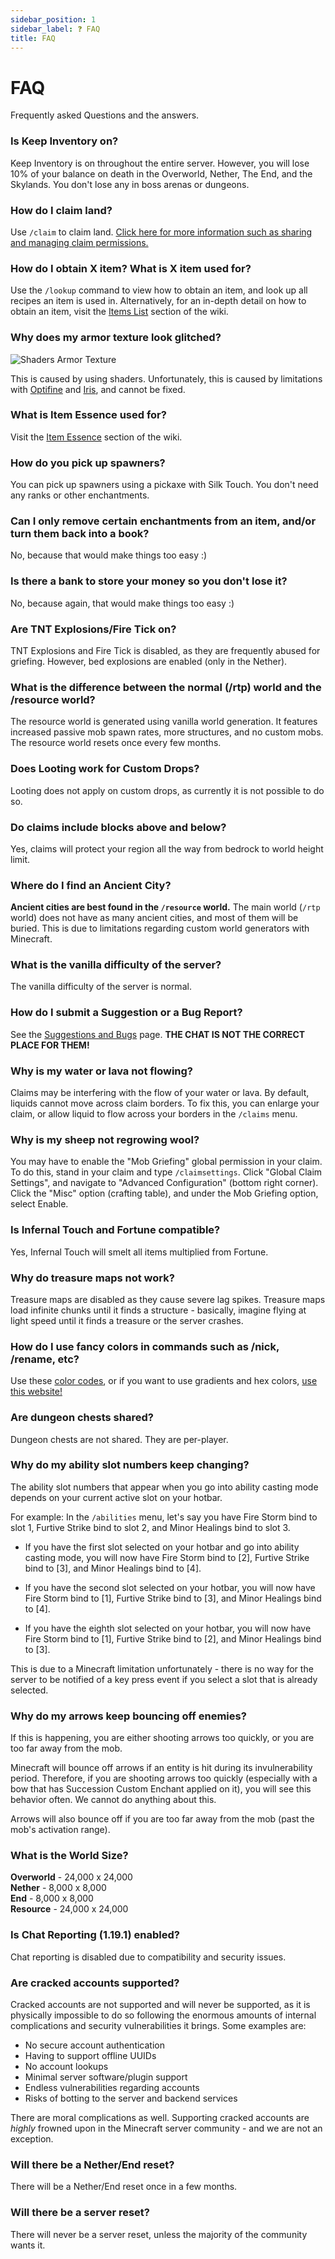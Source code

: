 ```yaml
---
sidebar_position: 1
sidebar_label: ❓ FAQ
title: FAQ
---
```


# FAQ
Frequently asked Questions and the answers.

### Is Keep Inventory on?
Keep Inventory is on throughout the entire server. However, you will lose 10% of your balance on death in the Overworld, Nether, The End, and the Skylands. You don't lose any in boss arenas or dungeons.

### How do I claim land?
Use `/claim` to claim land. [Click here for more information such as sharing and managing claim permissions.](../getting-started.md/#claiming-land)

### How do I obtain X item? What is X item used for?
Use the `/lookup` command to view how to obtain an item, and look up all recipes an item is used in.
Alternatively, for an in-depth detail on how to obtain an item, visit the [Items List](../custom-items/items-list.md) section of the wiki.

### Why does my armor texture look glitched?
![Shaders Armor Texture](./img/shaders.png)

This is caused by using shaders. Unfortunately, this is caused by limitations with [Optifine](https://github.com/sp614x/optifine/issues/6391) and [Iris](https://github.com/IrisShaders/Iris/issues/1042), and cannot be fixed.

### What is Item Essence used for?
Visit the [Item Essence](../custom-items/custom-items.md/#item-essence) section of the wiki.

### How do you pick up spawners?
You can pick up spawners using a pickaxe with Silk Touch. You don't need any ranks or other enchantments.

### Can I only remove certain enchantments from an item, and/or turn them back into a book?
No, because that would make things too easy :)

### Is there a bank to store your money so you don't lose it?
No, because again, that would make things too easy :)

### Are TNT Explosions/Fire Tick on?
TNT Explosions and Fire Tick is disabled, as they are frequently abused for griefing. However, bed explosions are enabled (only in the Nether).

### What is the difference between the normal (/rtp) world and the /resource world?
The resource world is generated using vanilla world generation. It features increased passive mob spawn rates, more structures, and no custom mobs. The resource world resets once every few months.

### Does Looting work for Custom Drops?
Looting does not apply on custom drops, as currently it is not possible to do so.

### Do claims include blocks above and below?
Yes, claims will protect your region all the way from bedrock to world height limit.

### Where do I find an Ancient City?
**Ancient cities are best found in the `/resource` world.** The main world (`/rtp` world) does not have as many ancient cities, and most of them will be buried. This is due to limitations regarding custom world generators with Minecraft.

### What is the vanilla difficulty of the server?
The vanilla difficulty of the server is normal.

### How do I submit a Suggestion or a Bug Report?
See the [Suggestions and Bugs](.//suggestions-and-bugs.md) page. **THE CHAT IS NOT THE CORRECT PLACE FOR THEM!**

### Why is my water or lava not flowing?
Claims may be interfering with the flow of your water or lava. By default, liquids cannot move across claim borders. To fix this, you can enlarge your claim, or allow liquid to flow across your borders in the `/claims` menu.

### Why is my sheep not regrowing wool?
You may have to enable the "Mob Griefing" global permission in your claim. To do this, stand in your claim and type `/claimsettings`. Click "Global Claim Settings", and navigate to "Advanced Configuration" (bottom right corner). Click the "Misc" option (crafting table), and under the Mob Griefing option, select Enable.

### Is Infernal Touch and Fortune compatible?
Yes, Infernal Touch will smelt all items multiplied from Fortune.

### Why do treasure maps not work?
Treasure maps are disabled as they cause severe lag spikes. Treasure maps load infinite chunks until it finds a structure - basically, imagine flying at light speed until it finds a treasure or the server crashes.

### How do I use fancy colors in commands such as /nick, /rename, etc?
Use these [color codes](https://i.redd.it/yldfhnb4xp411.png), or if you want to use gradients and hex colors, [use this website!](https://www.simplymc.art/Gradients)

### Are dungeon chests shared?
Dungeon chests are not shared. They are per-player.

### Why do my ability slot numbers keep changing?
The ability slot numbers that appear when you go into ability casting mode depends on your current active slot on your hotbar.

For example: In the `/abilities` menu, let's say you have Fire Storm bind to slot 1, Furtive Strike bind to slot 2, and Minor Healings bind to slot 3.

- If you have the first slot selected on your hotbar and go into ability casting mode, you will now have Fire Storm bind to [2], Furtive Strike bind to [3], and Minor Healings bind to [4].

- If you have the second slot selected on your hotbar, you will now have Fire Storm bind to [1], Furtive Strike bind to [3], and Minor Healings bind to [4].

- If you have the eighth slot selected on your hotbar, you will now have Fire Storm bind to [1], Furtive Strike bind to [2], and Minor Healings bind to [3].

This is due to a Minecraft limitation unfortunately - there is no way for the server to be notified of a key press event if you select a slot that is already selected.

### Why do my arrows keep bouncing off enemies?
If this is happening, you are either shooting arrows too quickly, or you are too far away from the mob.

Minecraft will bounce off arrows if an entity is hit during its invulnerability period. Therefore, if you are shooting arrows too quickly (especially with a bow that has Succession Custom Enchant applied on it), you will see this behavior often. We cannot do anything about this.

Arrows will also bounce off if you are too far away from the mob (past the mob's activation range).

### What is the World Size?
**Overworld** - 24,000 x 24,000 <br />
**Nether** - 8,000 x 8,000 <br />
**End** - 8,000 x 8,000 <br />
**Resource** - 24,000 x 24,000 <br />

### Is Chat Reporting (1.19.1) enabled?
Chat reporting is disabled due to compatibility and security issues.

### Are cracked accounts supported?
Cracked accounts are not supported and will never be supported, as it is physically impossible to do so following the enormous amounts of internal complications and security vulnerabilities it brings. Some examples are:
- No secure account authentication
- Having to support offline UUIDs
- No account lookups
- Minimal server software/plugin support
- Endless vulnerabilities regarding accounts
- Risks of botting to the server and backend services

There are moral complications as well. Supporting cracked accounts are *highly* frowned upon in the Minecraft server community - and we are not an exception.

### Will there be a Nether/End reset?
There will be a Nether/End reset once in a few months.

### Will there be a server reset?
There will never be a server reset, unless the majority of the community wants it.